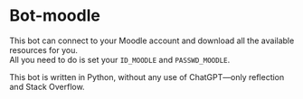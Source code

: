 # Bot-moodle
This bot can connect to your Moodle account and download all the available resources for you.  
All you need to do is set your `ID_MOODLE` and `PASSWD_MOODLE`.

This bot is written in Python, without any use of ChatGPT—only reflection and Stack Overflow.

